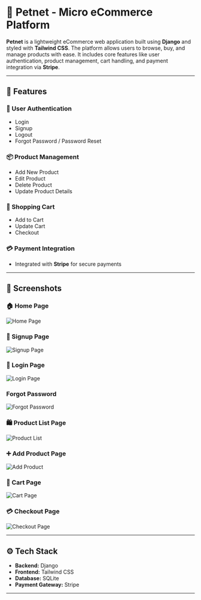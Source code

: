 # 🐾 Petnet - Micro eCommerce Platform

**Petnet** is a lightweight eCommerce web application built using **Django** and styled with **Tailwind CSS**. The platform allows users to browse, buy, and manage products with ease. It includes core features like user authentication, product management, cart handling, and payment integration via **Stripe**.

---

## 🚀 Features

### 🔐 User Authentication
- Login
- Signup
- Logout
- Forgot Password / Password Reset

### 📦 Product Management
- Add New Product
- Edit Product
- Delete Product
- Update Product Details

### 🛒 Shopping Cart
- Add to Cart
- Update Cart
- Checkout


### 💳 Payment Integration
- Integrated with **Stripe** for secure payments

---

## 📸 Screenshots

### 🏠 Home Page
![Home Page](./screenshots/Home_page_Petnet.png)

### 📝 Signup Page
![Signup Page](./screenshots/Signup_page_Petnet.png)

### 🔐 Login Page
![Login Page](./screenshots/Login_page_Petnet.png)

### Forgot Password 
![Forgot Password](./screenshots/Reset_Password_page_Petnet.png)

### 🛍️ Product List Page
![Product List](screenshots/products.png)

### ➕ Add Product Page
![Add Product](./screenshots/Add_Product_page_Petnet.png)

### 🛒 Cart Page
![Cart Page](./screenshots/Cart_page_Petnet.png)

### 💳 Checkout Page
![Checkout Page](screenshots/payment_page_Checkout.png)

---

## ⚙️ Tech Stack

- **Backend:** Django
- **Frontend:** Tailwind CSS
- **Database:** SQLite 
- **Payment Gateway:** Stripe

---

